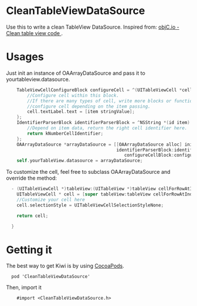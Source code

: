 CleanTableViewDataSource
========================

Use this to write a clean TableView DataSource. Inspired from: [objC.io - Clean table view code ](http://www.objc.io/issue-1/table-views.html).

Usages
======

Just init an instance of OAArrayDataSource and pass it to yourtableview.datasource.
```Objective-C
    TableViewCellConfigureBlock configureCell = ^(UITableViewCell *cell, id item) {
        //Configure cell within this block.
        //If there are many types of cell, write more blocks or functions to 
        //configure cell depending on the item passing.
        cell.textLabel.text = [item stringValue];
    };
    IdentifierParserBlock identifierParserBlock = ^NSString *(id item) {
        //Depend on item data, return the right cell identifier here.
        return kNumberCellIdentifier;
    };
    OAArrayDataSource *arrayDataSource = [[OAArrayDataSource alloc] initWithItems:self.numbers
                                          identifierParserBlock:identifierParserBlock
                                             configureCellBlock:configureCell];
    self.yourTableView.datasource = arrayDataSource;
```
To customize the cell, feel free to subclass OAArrayDataSource and override the method: 
```Objective-C
  - (UITableViewCell *)tableView:(UITableView *)tableView cellForRowAtIndexPath:(NSIndexPath *)indexPath {
    UITableViewCell * cell = [super tableView:tableView cellForRowAtIndexPath:indexPath];
    //Customize your cell here
    cell.selectionStyle = UITableViewCellSelectionStyleNone;

    return cell;

  }
```

Getting it
==========

The best way to get Kiwi is by using [CocoaPods](https://github.com/cocoapods/cocoapods).
```
  pod 'CleanTableViewDataSource'
```
Then, import it

```
    #import <CleanTableViewDataSource.h>
```
